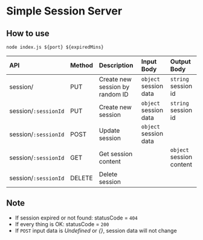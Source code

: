 # Simple Session Server

## How to use

```
node index.js ${port} ${expiredMins}
```

|API  | Method | Description | Input Body | Output Body |
|:--|:--|:--| :-- | :-- |
|session/|PUT|Create new session by random ID| `object` session data |`string` session id|
|session/`:sessionId`|PUT|Create new session| `object` session data| `string` session id |
|session/`:sessionId`|POST|Update session | `object` session data | |
|session/`:sessionId`|GET|Get session content| |`object` session content|
|session/`:sessionId`|DELETE|Delete session | | |

## Note

- If session expired or not found: statusCode = `404`
- If every thing is OK: statusCode = `200`
- If `POST` input data is *Undefined* or *{}*, session data will not change